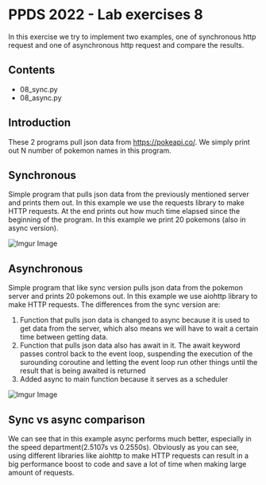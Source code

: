 # PPDS 2022 - Lab exercises 8

In this exercise we try to implement two examples, one of synchronous http request and one of asynchronous http request and compare the results.

## Contents
- 08_sync.py
- 08_async.py

## Introduction
These 2 programs pull json data from https://pokeapi.co/. 
We simply print out N number of pokemon names in this program.

## Synchronous
Simple program that pulls json data from the previously mentioned server and prints them out. In this example we use the requests library to make HTTP requests. At the end prints out how much time elapsed since the beginning of the program. In this example we print 20 pokemons (also in async version).

![Imgur Image](https://i.imgur.com/2dZW1Wj.png)

## Asynchronous
Simple program that like sync version pulls json data from the pokemon server and prints 20 pokemons out. In this example we use aiohttp library to make HTTP requests. The differences from the sync version are:
1. Function that pulls json data is changed to async because it is used to get data from the server, which also means we will have to wait a certain time between getting data.
2. Function that pulls json data also has await in it. The await keyword passes control back to the event loop, suspending the execution of the surounding coroutine and letting the event loop run other things until the result that is being awaited is returned
3. Added async to main function because it serves as a scheduler

![Imgur Image](https://i.imgur.com/nNbwasr.png)

## Sync vs async comparison
We can see that in this example async performs much better, especially in the speed department(2.5107s vs 0.2550s).
Obviously as you can see, using different libraries like aiohttp to make HTTP requests can result in a big performance boost to code and save a lot of time when making large amount of requests.

[//]: # (These are reference links used in the body of this note and get stripped out when the markdown processor does its job. There is no need to format nicely because it shouldn't be seen. Thanks SO - http://stackoverflow.com/questions/4823468/store-comments-in-markdown-syntax)

   [dill]: <https://github.com/joemccann/dillinger>
   [git-repo-url]: <https://github.com/joemccann/dillinger.git>
   [john gruber]: <http://daringfireball.net>
   [df1]: <http://daringfireball.net/projects/markdown/>
   [markdown-it]: <https://github.com/markdown-it/markdown-it>
   [Ace Editor]: <http://ace.ajax.org>
   [node.js]: <http://nodejs.org>
   [Twitter Bootstrap]: <http://twitter.github.com/bootstrap/>
   [jQuery]: <http://jquery.com>
   [@tjholowaychuk]: <http://twitter.com/tjholowaychuk>
   [express]: <http://expressjs.com>
   [AngularJS]: <http://angularjs.org>
   [Gulp]: <http://gulpjs.com>

   [PlDb]: <https://github.com/joemccann/dillinger/tree/master/plugins/dropbox/README.md>
   [PlGh]: <https://github.com/joemccann/dillinger/tree/master/plugins/github/README.md>
   [PlGd]: <https://github.com/joemccann/dillinger/tree/master/plugins/googledrive/README.md>
   [PlOd]: <https://github.com/joemccann/dillinger/tree/master/plugins/onedrive/README.md>
   [PlMe]: <https://github.com/joemccann/dillinger/tree/master/plugins/medium/README.md>
   [PlGa]: <https://github.com/RahulHP/dillinger/blob/master/plugins/googleanalytics/README.md>
